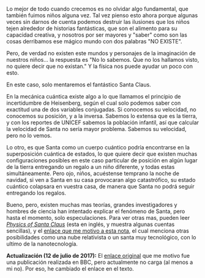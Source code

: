 <!--
.. title: Santa cuántico
.. slug: santa-cuantico
.. date: 2010-12-21 18:48:09 UTC-05:00
.. tags: Física,Navidad,Santa Claus
.. category: Física pasión, Ciencia
.. link:
.. description:
.. type: text
.. author: Edward Villegas Pulgarin
-->

Lo mejor de todo cuando crecemos es no olvidar algo fundamental, que también fuimos niños alguna vez. Tal vez pienso esto ahora porque algunas veces sin darnos de cuenta podemos destruir las ilusiones que los niños tejen alrededor de historias fantásticas, que son el alimento para su capacidad creativa, y nosotros por ser mayores y "saber" como son las cosas derribamos ese mágico mundo con dos palabras "NO EXISTE".  

Pero, de verdad no existen este mundos y personajes de la imaginación de nuestros niños... la respuesta es "No lo sabemos. Que no los hallamos visto, no quiere decir que no existan." Y la física nos puede ayudar un poco con esto.  

En este caso, solo mentaremos el fantástico Santa Claus.  

En la mecánica cuántica existe algo a lo que llamamos el principio de incertidumbre de Heisenberg, según el cual solo podemos saber con exactitud una de dos variables conjugadas. Si conocemos su velocidad, no conocemos su posición, y a la inversa. Sabemos lo extensa que es la tierra, y con los reportes de UNICEF sabemos la población infantil, así que calcular la velocidad de Santa no sería mayor problema. Sabemos su velocidad, pero no lo vemos.

Lo otro, es que Santa como un cuerpo cuántico podría encontrarse en la superposición cuántica de estados, lo que quiere decir que existen muchas configuraciones posibles en este caso particular de posición en algún lugar de la tierra entregando un regalo a un niño diferente, y todas estas simultáneamente. Pero ojo, niños, acuéstense temprano la noche de navidad, si ven a Santa en su casa provocaran algo catastrófico, su estado cuántico colapsara en vuestra casa, de manera que Santa no podrá seguir entregando los regalos.

Bueno, pero, existen muchas mas teorías, grandes investigadores y hombres de ciencia han intentado explicar el fenómeno de Santa, pero hasta el momento, solo especulaciones. Para ver otras mas, pueden leer [_Physics of Santa Claus_](http://www.mapleprimes.com/maplesoftblog/7059-The-Physics-Of-Santa-Claus) (esta en inglés, y muestra algunas cuentas sencillas), y el [enlace que me motivo a esta nota](http://www.latercera.com/noticia/como-podria-santa-claus-entregar-todos-los-regalos/), el cual menciona otras posibilidades como una nube relativista o un santa muy tecnológico, con lo ultimo de la nanotecnología.  

__Actualización (12 de julio de 2017):__ El [enlace original](http://www.bbc.co.uk/mundo/noticias/2010/12/101213_ciencia_santa_claus_regalos_mr.shtml) que me motivo fue una publicación realizada en BBC, pero actualmente no carga (al menos a mi no). Por eso, he cambiado el enlace en el texto.  
